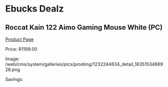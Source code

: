 
# Ebucks Dealz
## Roccat Kain 122 Aimo Gaming Mouse White (PC)
[Product Page](https://www.ebucks.com/web/shop/productSelected.do?prodId=1232244634&catId=365757697)

Price: R1199.00

Image: /web/cms/system/galleries/pics/prodimg/1232244634_detail_1635153488926.png

Savings: 


	